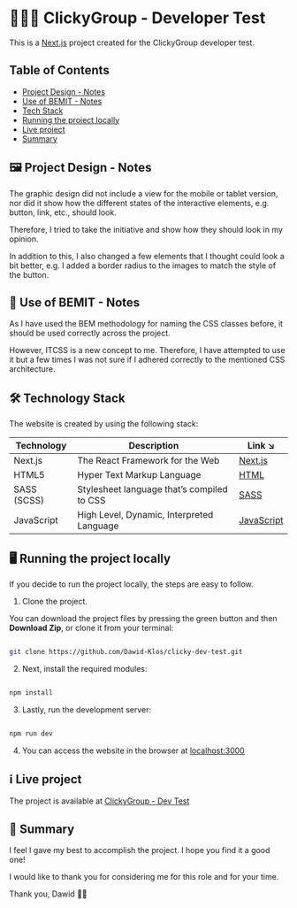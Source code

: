 # 🧑🏻‍💻 ClickyGroup - Developer Test

This is a [Next.js](https://nextjs.org/) project created for the ClickyGroup developer test.


## Table of Contents

* [Project Design - Notes](#project-design-notes)
* [Use of BEMIT - Notes](#bemit-notes)
* [Tech Stack](#tech-stack)
* [Running the project locally](#installation)
* [Live project](#live-project)
* [Summary](#summary)



## 🖼️ Project Design - Notes

The graphic design did not include a view for the mobile or tablet version, nor did it show how the different states of the interactive elements, e.g. button, link, etc., should look. 

Therefore, I tried to take the initiative and show how they should look in my opinion.

In addition to this, I also changed a few elements that I thought could look a bit better, e.g. I added a border radius to the images to match the style of the button.


## 📘 Use of BEMIT - Notes

As I have used the BEM methodology for naming the CSS classes before, it should be used correctly across the project.

However, ITCSS is a new concept to me. Therefore, I have attempted to use it but a few times I was not sure if I adhered correctly to the mentioned CSS architecture.


## 🛠️ Technology Stack

The website is created by using the following stack:

| Technology | Description                                | Link ↘️ |
|------------|--------------------------------------------|--------|
| Next.js    | The React Framework for the Web            | [Next.js](https://nextjs.org/) |
| HTML5      | Hyper Text Markup Language                 | [HTML](https://developer.mozilla.org/en-US/docs/Web/HTML) |
| SASS (SCSS)| Stylesheet language that’s compiled to CSS | [SASS](https://sass-lang.com/guide/) |
| JavaScript | High Level, Dynamic, Interpreted Language  | [JavaScript](https://developer.mozilla.org/en-US/docs/Web/javascript) |


## 🖥️ Running the project locally

If you decide to run the project locally, the steps are easy to follow.


1. Clone the project.

You can download the project files by pressing the green button and then **Download Zip**, or clone it from your terminal:

```bash

git clone https://github.com/Dawid-Klos/clicky-dev-test.git

```

2. Next, install the required modules:

```bash

npm install

```
   
3. Lastly, run the development server:

```bash

npm run dev

```

4. You can access the website in the browser at [localhost:3000](http://localhost:3000)


## ℹ️ Live project

The project is available at [ClickyGroup - Dev Test](https://clicky-dev-test.vercel.app/)

## 📒 Summary

I feel I gave my best to accomplish the project. I hope you find it a good one!

I would like to thank you for considering me for this role and for your time. 

Thank you, Dawid 🙏🏻 
